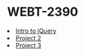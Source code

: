 # WEBT-2390
<html>
  <li>
  <a href="JQuery/index.html">Intro to jQuery</a>
  </li>
  <li>
  <a href="index.html">Project 2</a>
  </li>
  <li>
  <a href="index.html">Project 3</a>
  </li>
</html>
